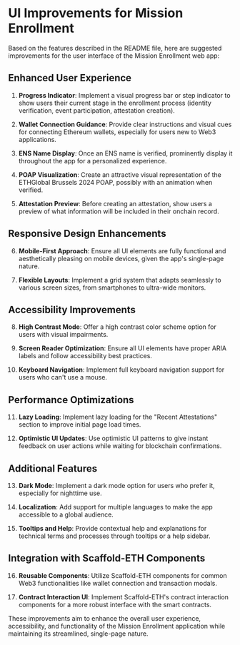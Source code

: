 # UI Improvements for Mission Enrollment

Based on the features described in the README file, here are suggested improvements for the user interface of the Mission Enrollment web app:

## Enhanced User Experience

1. **Progress Indicator**: Implement a visual progress bar or step indicator to show users their current stage in the enrollment process (identity verification, event participation, attestation creation).

2. **Wallet Connection Guidance**: Provide clear instructions and visual cues for connecting Ethereum wallets, especially for users new to Web3 applications.

3. **ENS Name Display**: Once an ENS name is verified, prominently display it throughout the app for a personalized experience.

4. **POAP Visualization**: Create an attractive visual representation of the ETHGlobal Brussels 2024 POAP, possibly with an animation when verified.

5. **Attestation Preview**: Before creating an attestation, show users a preview of what information will be included in their onchain record.

## Responsive Design Enhancements

6. **Mobile-First Approach**: Ensure all UI elements are fully functional and aesthetically pleasing on mobile devices, given the app's single-page nature.

7. **Flexible Layouts**: Implement a grid system that adapts seamlessly to various screen sizes, from smartphones to ultra-wide monitors.

## Accessibility Improvements

8. **High Contrast Mode**: Offer a high contrast color scheme option for users with visual impairments.

9. **Screen Reader Optimization**: Ensure all UI elements have proper ARIA labels and follow accessibility best practices.

10. **Keyboard Navigation**: Implement full keyboard navigation support for users who can't use a mouse.

## Performance Optimizations

11. **Lazy Loading**: Implement lazy loading for the "Recent Attestations" section to improve initial page load times.

12. **Optimistic UI Updates**: Use optimistic UI patterns to give instant feedback on user actions while waiting for blockchain confirmations.

## Additional Features

13. **Dark Mode**: Implement a dark mode option for users who prefer it, especially for nighttime use.

14. **Localization**: Add support for multiple languages to make the app accessible to a global audience.

15. **Tooltips and Help**: Provide contextual help and explanations for technical terms and processes through tooltips or a help sidebar.

## Integration with Scaffold-ETH Components

16. **Reusable Components**: Utilize Scaffold-ETH components for common Web3 functionalities like wallet connection and transaction modals.

17. **Contract Interaction UI**: Implement Scaffold-ETH's contract interaction components for a more robust interface with the smart contracts.

These improvements aim to enhance the overall user experience, accessibility, and functionality of the Mission Enrollment application while maintaining its streamlined, single-page nature.
